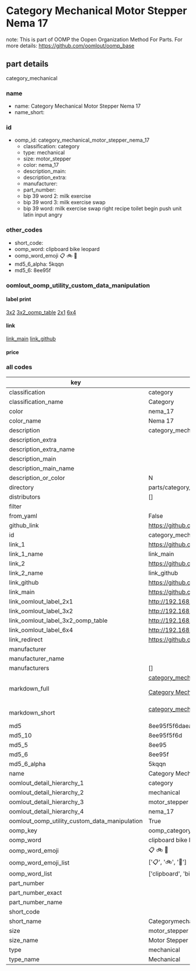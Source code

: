 # Category Mechanical Motor Stepper Nema 17  

note: This is part of OOMP the Oopen Organization Method For Parts. For more details: https://github.com/oomlout/oomp_base

##  part details
  



category_mechanical



### name
* name: Category Mechanical Motor Stepper Nema 17
* name_short: 
### id
* oomp_id: category_mechanical_motor_stepper_nema_17
  * classification: category
  * type: mechanical
  * size: motor_stepper
  * color: nema_17
  * description_main: 
  * description_extra: 
  * manufacturer: 
  * part_number: 
  * bip 39 word 2: milk exercise
  * bip 39 word 3: milk exercise swap
  * bip 39 word: milk exercise swap right recipe toilet begin push unit latin input angry

### other_codes
* short_code: 
* oomp_word: clipboard bike leopard
* oomp_word_emoji :clipboard: :bike: :leopard:
* md5_6_alpha: 5kqqn
* md5_6: 8ee95f






### oomlout_oomp_utility_custom_data_manipulation
#### label print
[3x2](http://192.168.1.245:1112/?label=oomp%205kqqn)
[3x2_oomp_table](http://192.168.1.108:1112/?label=oomp%205kqqn)
[2x1](http://192.168.1.242:1112/?label=oomp%205kqqn)
[6x4](http://192.168.1.55:1112/?label=oomp%205kqqn)    

#### link

[link_main](https://github.com/oomlout/oomlout_oomp_version_1_messy/tree/main/parts/category_mechanical_motor_stepper_nema_17) [link_github](https://github.com/oomlout/oomlout_oomp_version_1_messy/tree/main/parts/category_mechanical_motor_stepper_nema_17)                             

#### price







### all codes 
| key | value |  
| --- | --- |  
| classification | category |  
| classification_name | Category |  
| color | nema_17 |  
| color_name | Nema 17 |  
| description | category_mechanical |  
| description_extra |  |  
| description_extra_name |  |  
| description_main |  |  
| description_main_name |  |  
| description_or_color | N  |  
| directory | parts/category_mechanical_motor_stepper_nema_17 |  
| distributors | [] |  
| filter |  |  
| from_yaml | False |  
| github_link | https://github.com/oomlout/oomlout_oomp_part_src/tree/main/parts/category_mechanical_motor_stepper_nema_17 |  
| id | category_mechanical_motor_stepper_nema_17 |  
| link_1 | https://github.com/oomlout/oomlout_oomp_version_1_messy/tree/main/parts/category_mechanical_motor_stepper_nema_17 |  
| link_1_name | link_main |  
| link_2 | https://github.com/oomlout/oomlout_oomp_version_1_messy/tree/main/parts/category_mechanical_motor_stepper_nema_17 |  
| link_2_name | link_github |  
| link_github | https://github.com/oomlout/oomlout_oomp_version_1_messy/tree/main/parts/category_mechanical_motor_stepper_nema_17 |  
| link_main | https://github.com/oomlout/oomlout_oomp_version_1_messy/tree/main/parts/category_mechanical_motor_stepper_nema_17 |  
| link_oomlout_label_2x1 | http://192.168.1.242:1112/?label=oomp%205kqqn |  
| link_oomlout_label_3x2 | http://192.168.1.245:1112/?label=oomp%205kqqn |  
| link_oomlout_label_3x2_oomp_table | http://192.168.1.108:1112/?label=oomp%205kqqn |  
| link_oomlout_label_6x4 | http://192.168.1.55:1112/?label=oomp%205kqqn |  
| link_redirect | https://github.com/oomlout/oomlout_oomp_version_1_messy/tree/main/parts/category_mechanical_motor_stepper_nema_17 |  
| manufacturer |  |  
| manufacturer_name |  |  
| manufacturers | [] |  
| markdown_full | [category_mechanical_motor_stepper_nema_17](none)<br>[](none)<br>[Category Mechanical Motor Stepper Nema 17](none)<br><br> |  
| markdown_short | [category_mechanical_motor_stepper_nema_17](none)<br><br> |  
| md5 | 8ee95f5f6daea28b8f59db9db693d464 |  
| md5_10 | 8ee95f5f6d |  
| md5_5 | 8ee95 |  
| md5_6 | 8ee95f |  
| md5_6_alpha | 5kqqn |  
| name | Category Mechanical Motor Stepper Nema 17 |  
| oomlout_detail_hierarchy_1 | category |  
| oomlout_detail_hierarchy_2 | mechanical |  
| oomlout_detail_hierarchy_3 | motor_stepper |  
| oomlout_detail_hierarchy_4 | nema_17 |  
| oomlout_oomp_utility_custom_data_manipulation | True |  
| oomp_key | oomp_category_mechanical_motor_stepper_nema_17 |  
| oomp_word | clipboard bike leopard |  
| oomp_word_emoji | :clipboard: :bike: :leopard: |  
| oomp_word_emoji_list | [':clipboard:', ':bike:', ':leopard:'] |  
| oomp_word_list | ['clipboard', 'bike', 'leopard'] |  
| part_number |  |  
| part_number_exact |  |  
| part_number_name |  |  
| short_code |  |  
| short_name | Categorymechanical |  
| size | motor_stepper |  
| size_name | Motor Stepper |  
| type | mechanical |  
| type_name | Mechanical |  
